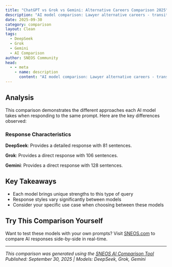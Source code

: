 ```yaml
---
title: "ChatGPT vs Grok vs Gemini: Alternative Careers Comparison 2025"
description: "AI model comparison: Lawyer alternative careers - transition from legal practice successfully..."
date: 2025-09-30
category: comparison
layout: Clean
tags:
  - DeepSeek
  - Grok
  - Gemini
  - AI Comparison
author: SNEOS Community
head:
  - - meta
    - name: description
      content: "AI model comparison: Lawyer alternative careers - transition from legal practice successfully..."
---
```


<ChatComparison
  title="ChatGPT vs Grok vs Gemini: Alternative Careers Comparison 2025"
  prompt="Lawyer alternative careers - transition from legal practice successfully"
  :responses='{
    "DeepSeek": "Of course. Transitioning from a legal career is a common and very achievable goal. The skills you\u0027ve honed as a lawyer\u2014analytical reasoning, project management, persuasive communication, and meticulous attention to detail\u2014are highly valued across numerous industries.\n\nThe key to a successful transition is to reframe your identity from \u0022lawyer\u0022 to \u0022problem-solver with a legal background.\u0022\n\nHere is a comprehensive guide to alternative careers for lawyers, broken down by category and strategy.\n\n---\n\n### Part 1: Mindset \u0026 Strategy for a Successful Transition\n\n1.  **Conduct a Self-Assessment:** Before looking at roles, look at yourself.\n    *   **What do you enjoy?** Do you like drafting, negotiating, strategizing, managing people, public speaking, or deep research?\n    *   **What do you dislike?** Is it the billable hour, the adversarial nature, the repetitive documents, or the high-pressure deadlines?\n    *   **Identify Your Transferable Skills:** Make a list beyond \u0022legal research and writing.\u0022 Think: conflict resolution, risk management, compliance, due diligence, stakeholder management, and data analysis.\n\n2.  **Reframe Your Narrative:** Stop saying \u0022I\u0027m a lawyer looking to leave the law.\u0022 Start saying: **\u0022I\u0027m a [Problem-Solver/Strategist/Project Manager] with a specialized background in law, seeking to apply my skills in a [new industry/role].\u0022**\n\n3.  **Network Strategically:** Your network is your most valuable asset.\n    *   **Informational Interviews:** Reach out to people in roles or industries that interest you. Ask about their day-to-day, required skills, and how they got there. **Do not ask for a job** in the first conversation.\n    *   **Leverage LinkedIn:** Follow companies and influencers in your target field. Engage with their content. Update your profile to highlight transferable skills, not just legal expertise.\n\n4.  **Be Prepared for a Learning Curve and a Potential Pay Cut:** Some roles may offer comparable pay, but others, especially at entry-level in a new field, may not. View it as an investment in your long-term happiness and career growth.\n\n---\n\n### Part 2: High-Potential Alternative Career Categories\n\nHere are some of the most common and rewarding paths for former lawyers.\n\n#### Category 1: In-House \u0026 Business-Adjacent Roles\n*These roles allow you to be a strategic partner rather than just an advisor.*\n\n*   **Compliance Officer / Manager:** A natural fit. You develop and implement programs to ensure the company complies with laws and regulations. Industries: Financial Services, Healthcare, Tech, Pharma.\n*   **Contract Manager / Specialist:** Manage the lifecycle of company contracts (drafting, negotiation, execution). Less adversarial than litigation and more focused on business enablement.\n*   **Corporate Development / M\u0026A Analyst:** Your due diligence and deal-structuring experience is directly applicable. You\u0027ll help identify, evaluate, and execute acquisitions and partnerships.\n*   **Human Resources:** Specialize in **Employee Relations** or as an **HR Business Partner**. Your understanding of employment law, investigation skills, and conflict resolution are perfect for this field.\n\n#### Category 2: Tech \u0026 Innovation\n*The tech industry highly values structured thinkers who can navigate complex regulatory environments.*\n\n*   **Privacy Officer / Data Protection Counsel:** With GDPR, CCPA, and other privacy laws, this is a booming field. You develop and oversee data privacy programs.\n*   **Product Counsel / Legal Ops:** Advise product teams on legal risk from the design stage. **Legal Operations** involves using tech and process improvement to make legal teams more efficient.\n*   **Contracts Lifecycle Management (CLM) Consultant:** Work for a tech company (like Ironclad or DocuSign) to help other legal departments implement their software. You understand the client\u0027s pain points intimately.\n*   **Trust \u0026 Safety Manager:** Develop policies and processes for content moderation, user safety, and platform integrity on social media or online marketplaces.\n\n#### Category 3: Finance \u0026 Investing\n*Leverage your analytical and risk-assessment skills in a fast-paced environment.*\n\n*   **Investment Banking Analyst (especially in M\u0026A or Restructuring):** Intense hours, but your ability to analyze companies and manage complex processes is a huge asset.\n*   **Venture Capital / Private Equity Associate:** Evaluate potential investments, conduct due diligence, and help portfolio companies with legal and strategic challenges. Your network from representing startups or funds can be a door-opener.\n*   **Compliance at a Financial Institution:** A very stable and well-compensated path. Roles exist in Anti-Money Laundering (AML), Know Your Customer (KYC), and general regulatory compliance.\n\n#### Category 4: Entrepreneurship \u0026 Content\n*For those who want to build something of their own or leverage their expertise creatively.*\n\n*   **Legal Tech Founder:** Identify a pain point you experienced in practice and build a solution for it.\n*   **Consultant:** Offer your expertise on a project basis in areas like compliance, e-discovery, litigation readiness, or contract process review.\n*   **Writer / Journalist / Analyst:** Legal training is excellent preparation for rigorous research and clear writing. Cover the legal industry, a specific business sector, or policy for a news outlet, research firm, or blog.\n*   **Professional Speaker / Trainer:** Develop workshops on topics like negotiation, ethics, compliance, or legal writing for corporate audiences.\n\n#### Category 5: Public Interest \u0026 Government\n*Shift your focus to policy and the public good.*\n\n*   **Policy Analyst / Lobbyist:** Work for a corporation, non-profit, or trade association to analyze and influence legislation and regulation.\n*   **Government Agency Roles:** Work at the SEC, FTC, FCC, or a myriad of other agencies in enforcement, policy, or advisory capacities.\n*   **Non-Profit Management:** Your project management and governance skills are invaluable for running or managing programs at a non-profit organization.\n\n---\n\n### Part 3: Actionable First Steps You Can Take Today\n\n1.  **Update Your LinkedIn Profile \u0026 Resume:**\n    *   **LinkedIn Headline:** Change it from \u0022Lawyer at XYZ Firm\u0022 to something like \u0022Compliance \u0026 Risk Management Professional | Former Big Law Attorney\u0022 or \u0022Strategic Advisor Skilled in Contract Negotiation \u0026 M\u0026A Due Diligence.\u0022\n    *   **Resume:** De-emphasize \u0022legal\u0022 jargon. Use business language. For example, change \u0022Drafted motions for summary judgment\u0022 to \u0022Developed persuasive, evidence-based arguments to resolve complex disputes efficiently.\u0022\n\n2.  **Identify 3 People for Informational Interviews:** Think of a law school classmate who left practice, a client in a role you admire, or a 2nd-degree connection on LinkedIn. Send a polite, concise message requesting 15-20 minutes of their time.\n\n3.  **Take an Online Course:** Bolster your resume with a certificate in a new area. Platforms like Coursera, edX, and LinkedIn Learning offer courses in:\n    *   **Project Management (PMP/CAPM)**\n    *   **Data Analytics**\n    *   **Compliance (CCEP)**\n    *   **Privacy (CIPP)**\n\n4.  **Join a Professional Association:** Groups like the **Association of Corporate Counsel (ACC)** have valuable resources and networking events, even if you\u0027re not yet in-house. For compliance, look at the **Society of Corporate Compliance and Ethics (SCCE)**.\n\n### Success Story Inspiration\n\n*   **The Litigator to Product Manager:** A litigation associate tired of the conflict used his deep understanding of e-discovery pain points to get a job at a legal tech startup, eventually becoming a Product Manager defining the product\u0027s features.\n*   **The Corporate Lawyer to Startup COO:** A corporate associate who spent years advising startups on fundraising and operations was recruited by a client to be their Chief Operating Officer, leveraging her strategic and deal-making skills.\n*   **The IP Lawyer to Content Strategist:** An IP lawyer with a passion for writing started a blog on tech law, built an audience, and was hired as a content strategist for a major tech company\u0027s marketing team.\n\nRemember, your legal career is not a life sentence; it\u0027s a powerful launchpad. The skills you\u0027ve developed are your greatest asset. By being strategic, reframing your experience, and networking effectively, you can successfully transition into a fulfilling and rewarding new career.",
    "Grok": "Transitioning from a career in legal practice to an alternative career can be both rewarding and challenging. Lawyers often possess a unique skill set\u2014analytical thinking, problem-solving, research, negotiation, and communication skills\u2014that can be applied to a wide range of industries and roles. Below is a detailed guide to help you explore alternative career paths and transition successfully from legal practice:\n\n---\n\n### Step 1: Self-Assessment and Goal Setting\nBefore diving into a new career, take time to reflect on your interests, skills, and long-term goals.\n- **Identify Transferable Skills:** Recognize the skills you\u2019ve developed as a lawyer, such as critical thinking, attention to detail, contract drafting, conflict resolution, and client management.\n- **Evaluate Your Interests:** What aspects of law do you enjoy (e.g., research, advocacy, policy)? What frustrates you (e.g., billable hours, stress)? Are there industries or hobbies you\u2019re passionate about outside of law?\n- **Clarify Your Priorities:** Are you seeking better work-life balance, higher income, creative freedom, or a sense of purpose? Define what \u201Csuccess\u201D means to you in a new career.\n- **Assess Financial Needs:** Consider whether you can afford a career switch that might involve a pay cut or additional training.\n\n**Tool:** Take career assessment tests like the Myers-Briggs Type Indicator (MBTI) or StrengthsFinder to better understand your personality and strengths.\n\n---\n\n### Step 2: Explore Alternative Career Paths\nLawyers can pivot to numerous fields. Here are some common and emerging alternative careers for lawyers, grouped by skill alignment and industry:\n\n#### 1. Business and Corporate Roles\nLawyers often excel in business roles due to their understanding of contracts, compliance, and risk management.\n- **Corporate Compliance Officer:** Ensure companies adhere to laws and regulations.\n- **Human Resources (HR) Manager:** Handle workplace policies, employee relations, and conflict resolution.\n- **Business Consultant/Management Consultant:** Advise organizations on strategy, operations, or legal risks (firms like McKinsey or Deloitte often value legal backgrounds).\n- **Entrepreneur/Startup Founder:** Use your legal knowledge to start a business, especially in legal tech or consulting.\n\n#### 2. Policy, Government, and Advocacy\nIf you\u2019re passionate about social impact or public service, these roles may align with your values.\n- **Policy Analyst/Advisor:** Work for government agencies, think tanks, or NGOs to shape legislation or public policy.\n- **Lobbyist:** Advocate for specific causes or organizations to influence policy.\n- **Nonprofit Leadership:** Lead or manage programs for charities or advocacy groups (e.g., executive director roles).\n\n#### 3. Writing, Media, and Communications\nLawyers often have strong writing and storytelling skills, making these fields a natural pivot.\n- **Legal Journalist/Content Creator:** Write articles, books, or blogs about legal issues for outlets like Law360 or create educational content on platforms like YouTube or LinkedIn.\n- **Technical Writer:** Draft manuals, policies, or reports for companies in tech, healthcare, or finance.\n- **Public Relations (PR) Specialist:** Manage communications and branding for organizations, leveraging your ability to craft persuasive messages.\n\n#### 4. Education and Training\nIf you enjoy mentorship or teaching, education can be a fulfilling path.\n- **Law Professor or Lecturer:** Teach at universities or law schools (may require further academic credentials).\n- **Corporate Trainer:** Teach employees about compliance, ethics, or workplace policies.\n- **Career Coach for Lawyers:** Help other attorneys transition to new careers using your experience.\n\n#### 5. Technology and Legal Tech\nWith the rapid growth of legal tech, lawyers with tech-savvy skills can thrive in this space.\n- **Legal Tech Consultant/Product Manager:** Work for companies like Clio, DocuSign, or Relativity to develop tools for law firms and legal departments.\n- **Data Privacy Officer:** Advise companies on data protection laws like GDPR or CCPA.\n- **Ediscovery Specialist:** Manage electronic evidence in litigation, often for tech or legal consulting firms.\n\n#### 6. Finance and Real Estate\nLawyers with transactional experience can pivot to finance or property-related roles.\n- **Financial Analyst/Advisor:** Work in investment banking, wealth management, or corporate finance (may require additional certifications like CFA).\n- **Real Estate Consultant/Broker:** Use knowledge of property law to assist clients in real estate transactions.\n- **Risk Manager:** Assess and mitigate financial or operational risks for organizations.\n\n#### 7. Creative and Non-Traditional Roles\nIf you want to step away from structured environments, consider creative or entrepreneurial paths.\n- **Author/Screenwriter:** Write novels, memoirs, or scripts (legal thrillers are a popular genre for ex-lawyers).\n- **Mediator/Conflict Resolution Specialist:** Help parties resolve disputes outside of court.\n- **Life Coach or Counselor:** Use your listening and problem-solving skills to guide individuals (may require additional training).\n\n---\n\n### Step 3: Build Relevant Skills and Credentials\nDepending on the career path you choose, you may need to upskill or earn certifications.\n- **Certifications and Courses:** Look into programs tailored to your target industry. For example:\n  - Business: MBA, project management certification (PMP), or financial modeling courses.\n  - Tech: Coding bootcamps, data analytics courses, or certifications in cybersecurity or AI.\n  - Writing: Creative writing workshops or journalism courses.\n- **Networking and Mentorship:** Join industry-specific groups on LinkedIn, attend conferences, and seek mentors who have made similar transitions.\n- **Volunteering or Internships:** Gain hands-on experience in a new field through part-time or volunteer work while still practicing law.\n\n**Tip:** Highlight your legal background as a unique strength, but tailor your resume and cover letter to emphasize relevant skills for the new role.\n\n---\n\n### Step 4: Leverage Your Legal Network\nYour existing network can be a powerful tool in transitioning.\n- **Inform Colleagues and Clients:** Let trusted contacts know you\u2019re exploring new opportunities\u2014they may have leads or referrals.\n- **Join Professional Groups:** Engage with organizations like the American Bar Association (ABA) or local bar associations, which often have resources for career transitions.\n- **Alumni Networks:** Reach out to alumni from your law school or undergraduate program for advice or job opportunities.\n\n---\n\n### Step 5: Address Common Challenges\nTransitioning careers can come with hurdles. Here\u2019s how to tackle them:\n- **Fear of Starting Over:** Remember that your legal skills give you a strong foundation\u2014focus on transferable abilities rather than seeing it as a \u201Creset.\u201D\n- **Pay Cut Concerns:** If a pay cut is unavoidable, create a financial plan to manage the transition (e.g., savings, part-time legal work).\n- **Identity Shift:** Leaving law may feel like losing a part of your identity. Reframe the change as an expansion of your skills and purpose.\n- **Lack of Experience:** Start with roles or industries adjacent to law (e.g., compliance, HR) to ease the transition while building new expertise.\n\n---\n\n### Step 6: Consider Hybrid or Part-Time Options\nIf you\u2019re not ready to leave law entirely, explore hybrid or part-time roles to test the waters.\n- **Contract Attorney/Freelance Legal Work:** Take on project-based legal work while pursuing a side career.\n- **In-House Counsel with Broader Responsibilities:** Move to a corporate role where legal expertise is just one part of the job (e.g., overseeing operations or strategy).\n- **Consulting:** Offer legal consulting services while exploring other fields.\n\n---\n\n### Success Stories and Inspiration\n- **From Lawyer to Author:** Many lawyers, like John Grisham, have become bestselling authors by drawing on their legal experiences.\n- **From Lawyer to Tech Entrepreneur:** Lawyers have founded legal tech startups like LegalZoom, leveraging their insight into pain points in the legal industry.\n- **From Lawyer to Policy Advocate:** Barack Obama, a former lawyer, transitioned into public service and politics, showing the power of legal training in leadership roles.\n\n---\n\n### Step 7: Take Action\n- **Set a Timeline:** Decide whether you\u2019ll transition gradually (e.g., over 1-2 years) or make a clean break.\n- **Create a Portfolio:** Document relevant skills or projects (e.g., writing samples, business plans) to showcase to potential employers.\n- **Apply and Iterate:** Start applying for roles, and use feedback from interviews to refine your approach.\n\n---\n\n### Resources for Transitioning Lawyers\n- **Books:**\n  - *What Color Is Your Parachute?* by Richard N. Bolles \u2013 A classic career transition guide.\n  - *The Lawyer\u2019s Career Change Handbook* by Hindi Greenberg \u2013 Tailored advice for attorneys.\n- **Websites:**\n  - LeavingLaw.com \u2013 Resources and community for lawyers seeking new careers.\n  - JD Careers Out There (JDCOT) \u2013 Videos and advice on alternative careers for JDs.\n- **Podcasts:**\n  - \u201CThe Former Lawyer Podcast\u201D \u2013 Stories and tips from ex-lawyers.\n  - \u201CJDHD\u201D \u2013 Focuses on career pivots for lawyers with ADHD or unique challenges.\n\n---\n\n### Final Thoughts\nTransitioning from legal practice to an alternative career requires introspection, planning, and persistence, but it\u2019s entirely achievable. Your legal background is a powerful asset that can open doors in diverse fields. Whether you\u2019re seeking a better work-life balance, a creative outlet, or a new challenge, take incremental steps, lean on your network, and remain open to learning. Many lawyers have successfully pivoted to fulfilling careers\u2014 you can too.\n\nIf you have a specific career path in mind or need more tailored advice, feel free to ask for further details!",
    "Gemini": "Okay, you\u0027re a lawyer looking to transition out of traditional practice. That\u0027s a common and very achievable goal! Many lawyers have successfully pivoted to fulfilling and lucrative alternative careers. Here\u0027s a breakdown of potential paths, the skills that translate, and how to make the switch successfully:\n\n**I. Leveraging Legal Skills Directly (Adjacent Roles):**\n\nThese options often require less retraining and allow you to leverage your existing legal knowledge and experience.\n\n*   **Compliance Officer/Manager:**\n    *   **What it is:** Develops, implements, and oversees compliance programs to ensure a company adheres to laws, regulations, and internal policies.\n    *   **Why it fits:** Lawyers are experts in understanding and interpreting regulations.  Due diligence, risk assessment, investigation skills are invaluable.\n    *   **How to transition:**  Focus on experience in regulatory areas relevant to the specific industry (e.g., healthcare, finance, environmental). Consider certifications like Certified Compliance \u0026 Ethics Professional (CCEP).\n\n*   **Contracts Manager/Administrator:**\n    *   **What it is:**  Drafts, reviews, negotiates, and manages contracts throughout their lifecycle.\n    *   **Why it fits:**  Directly uses contract law knowledge and negotiation skills.\n    *   **How to transition:**  Highlight contract drafting/review experience.  Consider a certificate in contract management (e.g., from the National Contract Management Association - NCMA).\n\n*   **Legal Technology:**\n    *   **What it is:** Working for legal tech companies in roles such as product management, sales, marketing, training, or customer success.\n    *   **Why it fits:** Understanding the legal industry\u0027s needs and challenges.  Ability to translate complex legal concepts into understandable terms for non-lawyers.\n    *   **How to transition:** Network with people in legal tech, attend industry events, and demonstrate your interest in technology.  Consider courses or certifications in project management or relevant software.\n\n*   **Paralegal/Legal Assistant Management:**\n    *   **What it is:** Overseeing and managing paralegal or legal assistant teams.\n    *   **Why it fits:**  Leadership, mentoring, and organizational skills developed in legal practice.\n    *   **How to transition:** Emphasize supervisory experience, training abilities, and project management skills.\n\n*   **Mediator/Arbitrator:**\n    *   **What it is:**  Facilitating dispute resolution between parties.\n    *   **Why it fits:**  Strong communication, negotiation, and analytical skills.  Knowledge of legal principles.\n    *   **How to transition:**  Obtain mediation/arbitration training and certification.  Network with experienced mediators and arbitrators.\n\n*   **Legal Recruiting:**\n    *   **What it is:**  Placing lawyers in law firms and companies.\n    *   **Why it fits:**  Deep understanding of the legal market, attorney skills, and firm culture.\n    *   **How to transition:**  Network with legal recruiters.  Demonstrate your knowledge of the legal landscape.\n\n*   **Expert Witness/Consultant:**\n    *   **What it is:**  Providing expert testimony or consulting services on legal matters within your area of expertise.\n    *   **Why it fits:**  Deep knowledge and experience in a specific legal field.\n    *   **How to transition:**  Market your expertise to law firms and companies.  Network with attorneys in your field.\n\n*   **Corporate Secretary/Governance Role:**\n    *   **What it is:**  Ensuring a company complies with corporate governance regulations and maintains accurate records.\n    *   **Why it fits:**  Understanding of corporate law, compliance, and regulatory requirements.\n    *   **How to transition:**  Highlight experience with corporate governance matters.\n\n**II. Utilizing Transferable Skills (Broader Roles):**\n\nThese roles leverage the valuable skills you\u0027ve developed as a lawyer but may require more significant re-skilling or a different industry.\n\n*   **Business Development/Sales:**\n    *   **What it is:**  Identifying and pursuing new business opportunities.\n    *   **Why it fits:**  Lawyers are skilled at persuasion, communication, and building relationships.  Ability to understand complex business issues.\n    *   **How to transition:**  Highlight client management and business development experience.  Consider sales training or courses.\n\n*   **Project Management:**\n    *   **What it is:**  Planning, executing, and closing projects on time and within budget.\n    *   **Why it fits:**  Lawyers are often responsible for managing complex cases and projects.  Strong organizational and analytical skills.\n    *   **How to transition:**  Obtain project management certification (e.g., PMP).  Highlight project management experience on your resume.\n\n*   **Management Consulting:**\n    *   **What it is:**  Advising businesses on strategy, operations, and other management issues.\n    *   **Why it fits:**  Analytical skills, problem-solving abilities, and ability to communicate effectively.\n    *   **How to transition:**  Target consulting firms that value legal experience.  Network with consultants.\n\n*   **Financial Analysis/Investment Banking:**\n    *   **What it is:**  Analyzing financial data and providing investment advice.\n    *   **Why it fits:**  Analytical skills, attention to detail, and understanding of financial regulations (especially if you worked in a relevant area like securities law).\n    *   **How to transition:**  Obtain financial certifications (e.g., CFA).  Take courses in finance and accounting.\n\n*   **Entrepreneurship:**\n    *   **What it is:** Starting your own business.\n    *   **Why it fits:** Lawyers are risk-averse, problem solvers, and hard workers.  They also have a good understanding of contracts and legal issues.\n    *   **How to transition:** Develop a business plan, secure funding, and seek mentorship from experienced entrepreneurs.\n\n*   **Writing/Editing:**\n    *   **What it is:**  Writing or editing articles, books, or other content.\n    *   **Why it fits:**  Lawyers are skilled writers and communicators.\n    *   **How to transition:**  Build a portfolio of writing samples.  Consider freelance writing opportunities.\n\n*   **Teaching/Academia:**\n    *   **What it is:**  Teaching law or related subjects at a university or college.\n    *   **Why it fits:**  Deep knowledge of law and ability to communicate effectively.\n    *   **How to transition:**  Obtain a higher degree (e.g., LLM, SJD).  Gain teaching experience.\n\n*   **Real Estate Development/Investment:**\n    *   **What it is:**  Developing or investing in real estate projects.\n    *   **Why it fits:** Understanding of property law, contracts, and finance.\n    *   **How to transition:** Take courses in real estate development or finance. Network with real estate professionals.\n\n*   **Human Resources:**\n    *   **What it is:**  Managing employee relations, recruitment, and compliance with employment laws.\n    *   **Why it fits:**  Understanding of employment law and HR regulations.\n    *   **How to transition:**  Obtain HR certification (e.g., SHRM-CP, SHRM-SCP).  Highlight experience with employee relations or compliance.\n\n**III. Key Considerations for a Successful Transition:**\n\n*   **Identify Your \u0022Why\u0022:**  Why are you leaving legal practice? What are you passionate about? What are your values?  Understanding your motivations will help you choose the right path.\n*   **Assess Your Skills:**  Make a list of your legal skills (research, writing, negotiation, analysis, etc.) and transferable skills (communication, problem-solving, leadership, etc.).\n*   **Research Industries and Roles:**  Explore different industries and roles that align with your skills and interests.  Read job descriptions and talk to people who work in those fields.\n*   **Network Strategically:**  Attend industry events, join professional organizations, and connect with people on LinkedIn.  Informational interviews are invaluable for learning about different careers.\n*   **Re-Skill or Up-Skill:**  Identify any skills gaps and take courses, workshops, or certifications to fill them.\n*   **Tailor Your Resume and Cover Letter:**  Highlight the skills and experience that are most relevant to the target role.  Use keywords from the job description.\n*   **Consider a \u0022Stepping Stone\u0022 Role:**  If you can\u0027t immediately land your dream job, consider a role that will allow you to gain relevant experience and build your network.\n*   **Be Patient:**  The transition process can take time.  Don\u0027t get discouraged if you don\u0027t find the perfect job right away.\n*   **Prepare for the Interview:**  Practice answering common interview questions and be prepared to explain why you\u0027re leaving legal practice and why you\u0027re interested in the new role.  Highlight your transferable skills and how they will benefit the employer.\n*   **Update Your LinkedIn Profile:**  Make sure your LinkedIn profile is up-to-date and highlights your skills and experience.  Use keywords that are relevant to your target role.\n* **Address concerns:** Be ready to address potential employer concerns about your career change. Show enthusiasm, willingness to learn, and the value you bring.  Emphasize that your legal background provides a unique and valuable perspective.\n* **Don\u0027t Burn Bridges:** Maintain professional relationships with former colleagues and employers. You never know when you might need their help or advice.\n\n**Examples of Successful Transitions:**\n\n*   **Litigator to Compliance Officer:**  A litigator with experience in healthcare regulations transitioned to a compliance officer role at a hospital.\n*   **Corporate Lawyer to Business Development Manager:** A corporate lawyer with experience in mergers and acquisitions transitioned to a business development manager role at a software company.\n*   **Real Estate Attorney to Real Estate Developer:**  A real estate attorney started their own real estate development company.\n\n**Important Resources:**\n\n*   **LinkedIn:**  Use LinkedIn to network with people in your target industry and find job postings.\n*   **Industry Associations:**  Join professional organizations in your target industry.\n*   **Career Counseling:**  Consider working with a career counselor who specializes in helping lawyers transition to alternative careers.\n*   **Online Courses:**  Take online courses to learn new skills and knowledge.\n*   **Books and Articles:**  Read books and articles about career transitions and alternative careers for lawyers.\n\n**The key takeaway is to be proactive, strategic, and persistent. With careful planning and execution, you can successfully transition from legal practice to a fulfilling and rewarding new career.** Good luck!\n"
  }'
  published-date="12:50"
/>

## Analysis

This comparison demonstrates the different approaches each AI model takes when responding to the same prompt. Here are the key differences observed:

### Response Characteristics

**DeepSeek**: Provides a detailed response with 81 sentences. 

**Grok**: Provides a direct response with 106 sentences. 

**Gemini**: Provides a direct response with 128 sentences. 

## Key Takeaways

- Each model brings unique strengths to this type of query
- Response styles vary significantly between models
- Consider your specific use case when choosing between these models

## Try This Comparison Yourself

Want to test these models with your own prompts? Visit [SNEOS.com](https://sneos.com) to compare AI responses side-by-side in real-time.

---

*This comparison was generated using the [SNEOS AI Comparison Tool](https://sneos.com)*
*Published: September 30, 2025 | Models: DeepSeek, Grok, Gemini*
